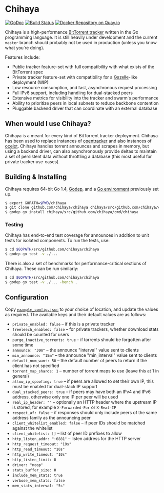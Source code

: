 # Chihaya

[![GoDoc](https://godoc.org/github.com/chihaya/chihaya?status.svg)](https://godoc.org/github.com/chihaya/chihaya)
[![Build Status](https://api.travis-ci.org/chihaya/chihaya.svg?branch=master)](https://travis-ci.org/chihaya/chihaya)
[![Docker Repository on Quay.io](https://quay.io/repository/jzelinskie/chihaya/status "Docker Repository on Quay.io")](https://quay.io/repository/jzelinskie/chihaya)

Chihaya is a high-performance [BitTorrent tracker] written in the Go
programming language. It is still heavily under development and the current
`master` branch should probably not be used in production
(unless you know what you're doing).

Features include:

- Public tracker feature-set with full compatibility with what exists of the BitTorrent spec
- Private tracker feature-set with compatibility for a [Gazelle]-like deployment (WIP)
- Low resource consumption, and fast, asynchronous request processing
- Full IPv6 support, including handling for dual-stacked peers
- Extensive metrics for visibility into the tracker and swarm's performance
- Ability to prioritize peers in local subnets to reduce backbone contention
- Pluggable backend driver that can coordinate with an external database

[BitTorrent tracker]: http://en.wikipedia.org/wiki/BitTorrent_tracker
[gazelle]: https://github.com/whatcd/gazelle

## When would I use Chihaya?

Chihaya is a meant for every kind of BitTorrent tracker deployment. Chihaya has
been used to replace instances of [opentracker] and also instances of [ocelot].
Chihaya handles torrent announces and scrapes in memory, but using a backend
driver, can also asynchronously provide deltas to maintain a set of persistent
data without throttling a database (this most useful for private tracker
use-cases).

[opentracker]: http://erdgeist.org/arts/software/opentracker
[ocelot]: https://github.com/WhatCD/Ocelot

## Building & Installing

Chihaya requires 64-bit Go 1.4, [Godep], and a [Go environment] previously set up.

[Godep]: https://github.com/tools/godep
[Go environment]: https://golang.org/doc/code.html

```sh
$ export GOPATH=$PWD/chihaya
$ git clone github.com/chihaya/chihaya chihaya/src/github.com/chihaya/chihaya
$ godep go install chihaya/src/github.com/chihaya/cmd/chihaya
```

### Testing

Chihaya has end-to-end test coverage for announces in addition to unit tests for
isolated components. To run the tests, use:

```sh
$ cd $GOPATH/src/github.com/chihaya/chihaya
$ godep go test -v ./...
```

There is also a set of benchmarks for performance-critical sections of Chihaya.
These can be run similarly:

```sh
$ cd $GOPATH/src/github.com/chihaya/chihaya
$ godep go test -v ./... -bench .
```

## Configuration

Copy [`example_config.json`](https://github.com/chihaya/chihaya/blob/master/example_config.json)
to your choice of location, and update the values as required.
The available keys and their default values are as follows:

- `private_enabled: false` – if this is a private tracker
- `freeleech_enabled: false` – for private trackers, whether download stats should be counted for users
- `purge_inactive_torrents: true` – if torrents should be forgotten after some time
- `announce: "30m"` – the announce "interval" value sent to clients
- `min_announce: "15m"` – the announce "min_interval" value sent to clients
- `default_num_want: 50` – the default number of peers to return if the client has not specified
- `torrent_map_shards: 1` – number of torrent maps to use (leave this at 1 in general)
- `allow_ip_spoofing: true` – if peers are allowed to set their own IP, this must be enabled for dual-stack IP support
- `dual_stacked_peers: true` – if peers may have both an IPv4 and IPv6 address, otherwise only one IP per peer will be used
- `real_ip_header: ""` – optionally an HTTP header where the upstream IP is stored, for example `X-Forwarded-For` or `X-Real-IP`
- `respect_af: false` – if responses should only include peers of the same address family as the announcing peer
- `client_whitelist_enabled: false` – if peer IDs should be matched against the whitelist
- `client_whitelist: []` – list of peer ID prefixes to allow
- `http_listen_addr: ":6881"` – listen address for the HTTP server
- `http_request_timeout: "10s"`
- `http_read_timeout: "10s"`
- `http_write_timeout: "10s"`
- `http_listen_limit: 0`
- `driver: "noop"`
- `stats_buffer_size: 0`
- `include_mem_stats: true`
- `verbose_mem_stats: false`
- `mem_stats_interval: "5s"`
